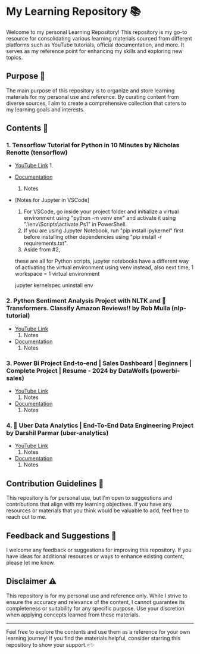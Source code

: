 # My Learning Repository 📚

Welcome to my personal Learning Repository! This repository is my go-to resource for consolidating various learning materials sourced from different platforms such as YouTube tutorials, official documentation, and more. It serves as my reference point for enhancing my skills and exploring new topics.

## Purpose 🎯

The main purpose of this repository is to organize and store learning materials for my personal use and reference. By curating content from diverse sources, I aim to create a comprehensive collection that caters to my learning goals and interests.

## Contents 📝

### 1. Tensorflow Tutorial for Python in 10 Minutes by Nicholas Renotte (tensorflow)
- [YouTube Link](https://www.youtube.com/watch?v=6_2hzRopPbQ)
    1. 
- [Documentation](https://www.tensorflow.org/api_docs/python/tf/all_symbols)
    1. Notes
- [Notes for Jupyter in VSCode]
    1. For VSCode, go inside your project folder and initialize a virtual environment using "python -m venv env" and activate it using ".\env\Scripts\activate.Ps1" in PowerShell.
    2. If you are using Jupyter Notebook, run "pip install ipykernel" first before installing other dependencies using "pip install -r requirements.txt".
    3. Aside from #2, 

    these are all for Python scripts, jupyter notebooks have a different way of activating the virtual environment using venv instead, also next time, 1 workspace = 1 virtual environment

    jupyter kernelspec uninstall env

### 2. Python Sentiment Analysis Project with NLTK and 🤗 Transformers. Classify Amazon Reviews!! by Rob Mulla (nlp-tutorial)
- [YouTube Link](https://www.youtube.com/watch?v=QpzMWQvxXWk)
    1. Notes
- [Documentation](https://www.tensorflow.org/api_docs/python/tf/all_symbols)
    1. Notes

### 3. Power Bi Project End-to-end | Sales Dashboard | Beginners | Complete Project | Resume - 2024 by DataWolfs (powerbi-sales)
- [YouTube Link](https://www.youtube.com/watch?v=7IJ3fKB8nrw)
    1. Notes
- [Documentation](https://www.tensorflow.org/api_docs/python/tf/all_symbols)
    1. Notes

### 4. 🚖 Uber Data Analytics | End-To-End Data Engineering Project by Darshil Parmar (uber-analytics)
- [YouTube Link](https://www.youtube.com/watch?v=WpQECq5Hx9g)
    1. Notes
- [Documentation](https://www.tensorflow.org/api_docs/python/tf/all_symbols)
    1. Notes

## Contribution Guidelines 🤝

This repository is for personal use, but I'm open to suggestions and contributions that align with my learning objectives. If you have any resources or materials that you think would be valuable to add, feel free to reach out to me.

## Feedback and Suggestions 📣

I welcome any feedback or suggestions for improving this repository. If you have ideas for additional resources or ways to enhance existing content, please let me know.

## Disclaimer ⚠️

This repository is for my personal use and reference only. While I strive to ensure the accuracy and relevance of the content, I cannot guarantee its completeness or suitability for any specific purpose. Use your discretion when applying concepts learned from these materials.

---

Feel free to explore the contents and use them as a reference for your own learning journey! If you find the materials helpful, consider starring this repository to show your support.⭐✨
